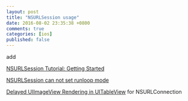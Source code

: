 ```yaml
---
layout: post
title: "NSURLSession usage"
date: 2016-08-02 23:35:38 +0800
comments: true
categories: [ios]
published: false
---
```


add


[NSURLSession Tutorial: Getting Started](https://www.raywenderlich.com/110458/nsurlsession-tutorial-getting-started)

[NSURLSession can not set runloop mode](http://stackoverflow.com/questions/20098106/nsurlsession-and-nsdefaultrunloopmode)

[Delayed UIImageView Rendering in UITableView](http://stackoverflow.com/questions/1826913/delayed-uiimageview-rendering-in-uitableview) for NSURLConnection